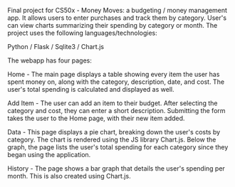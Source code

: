 Final project for CS50x - Money Moves: a budgeting / money management app. It allows users to enter purchases and track them by category. User's can view charts summarizing their spending by category or month. The project uses the following languages/technologies:

Python /
Flask /
Sqlite3 /
Chart.js

The webapp has four pages:

Home - The main page displays a table showing every item the user has spent money on, along with the category, description, date, and cost. The user's total spending is calculated and displayed as well.

Add Item - The user can add an item to their budget. After selecting the category and cost, they can enter a short description. Submitting the form takes the user to the Home page, with their new item added.

Data - This page displays a pie chart, breaking down the user's costs by category. The chart is rendered using the JS library Chart.js. Below the graph, the page lists the user's total spending for each category since they began using the application.

History - The page shows a bar graph that details the user's spending per month. This is also created using Chart.js.
